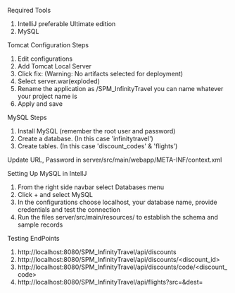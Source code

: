 Required Tools
1.  IntelliJ preferable Ultimate edition
2. MySQL

Tomcat Configuration Steps
1. Edit configurations
2. Add Tomcat Local Server
3. Click fix: (Warning: No artifacts selected for deployment)
4. Select server.war(exploded)
5. Rename the application as /SPM_InfinityTravel  you can name whatever your project name is
6. Apply and save

MySQL Steps
1. Install MySQL (remember the root user and password)
2. Create a database. (In this case 'infinitytravel')
3. Create tables. (In this case 'discount_codes' & 'flights')

Update URL, Password in server/src/main/webapp/META-INF/context.xml

Setting Up MySQL in IntellJ
1. From the right side navbar select Databases menu
2. Click + and select MySQL
3. In the configurations choose localhost, your database name, provide credentials and test the connection
4. Run the files server/src/main/resources/ to establish the schema and sample records

Testing EndPoints
1. http://localhost:8080/SPM_InfinityTravel/api/discounts
2. http://localhost:8080/SPM_InfinityTravel/api/discounts/<discount_id>
3. http://localhost:8080/SPM_InfinityTravel/api/discounts/code/<discount_code>
2. http://localhost:8080/SPM_InfinityTravel/api/flights?src=<srcName>&dest=<destName>